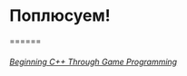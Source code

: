 # Поплюсуем!
======
###### [Beginning C++ Through Game Programming ](https://habr.com/ru/company/piter/blog/270559/)
